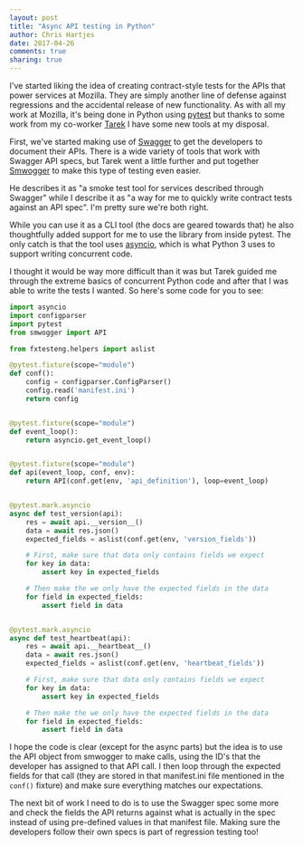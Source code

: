 ```yaml
---
layout: post
title: "Async API testing in Python"
author: Chris Hartjes
date: 2017-04-26
comments: true
sharing: true
---
```

I've started liking the idea of creating contract-style tests for the APIs
that power services at Mozilla. They are simply another line of defense
against regressions and the accidental release of new functionality. As
with all my work at Mozilla, it's being done in Python using [pytest](https://docs.pytest.org/en/latest)
but thanks to some work from my co-worker [Tarek](https://twitter.com/tarek_ziade)
I have some new tools at my disposal.

First, we've started making use of [Swagger](http://swagger.io) to get 
the developers to document their APIs. There is a wide variety of tools
that work with Swagger API specs, but Tarek went a little further and
put together [Smwogger](https://github.com/tarekziade/smwogger) to make
this type of testing even easier.

He describes it as "a smoke test tool for services described through Swagger"
while I describe it as "a way for me to quickly write contract tests against an
API spec". I'm pretty sure we're both right.

While you can use it as a CLI tool (the docs are geared towards that) he also
thoughtfully added support for me to use the library from inside pytest. The only
catch is that the tool uses [asyncio](https://docs.python.org/3/library/asyncio.html),
which is what Python 3 uses to support writing concurrent code.

I thought it would be way more difficult than it was but Tarek guided me through
the extreme basics of concurrent Python code and after that I was able to write
the tests I wanted. So here's some code for you to see:

``` python
import asyncio
import configparser
import pytest
from smwogger import API

from fxtesteng.helpers import aslist

@pytest.fixture(scope="module")
def conf():
    config = configparser.ConfigParser()
    config.read('manifest.ini')
    return config


@pytest.fixture(scope="module")
def event_loop():
    return asyncio.get_event_loop()


@pytest.fixture(scope="module")
def api(event_loop, conf, env):
    return API(conf.get(env, 'api_definition'), loop=event_loop)


@pytest.mark.asyncio
async def test_version(api):
    res = await api.__version__()
    data = await res.json()
    expected_fields = aslist(conf.get(env, 'version_fields'))

    # First, make sure that data only contains fields we expect
    for key in data:
        assert key in expected_fields

    # Then make the we only have the expected fields in the data
    for field in expected_fields:
        assert field in data


@pytest.mark.asyncio
async def test_heartbeat(api):
    res = await api.__heartbeat__()
    data = await res.json()
    expected_fields = aslist(conf.get(env, 'heartbeat_fields'))

    # First, make sure that data only contains fields we expect
    for key in data:
        assert key in expected_fields

    # Then make the we only have the expected fields in the data
    for field in expected_fields:
        assert field in data
```

I hope the code is clear (except for the async parts) but the idea is 
to use the API object from smwogger to make calls, using the ID's that
the developer has assigned to that API call. I then loop through the
expected fields for that call (they are stored in that manifest.ini file
mentioned in the `conf()` fixture) and make sure everything matches
our expectations.

The next bit of work I need to do is to use the Swagger spec some more
and check the fields the API returns against what is actually in the spec
instead of using pre-defined values in that manifest file. Making sure
the developers follow their own specs is part of regression testing too!

